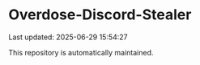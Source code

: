 # Overdose-Discord-Stealer

Last updated: 2025-06-29 15:54:27

This repository is automatically maintained.
